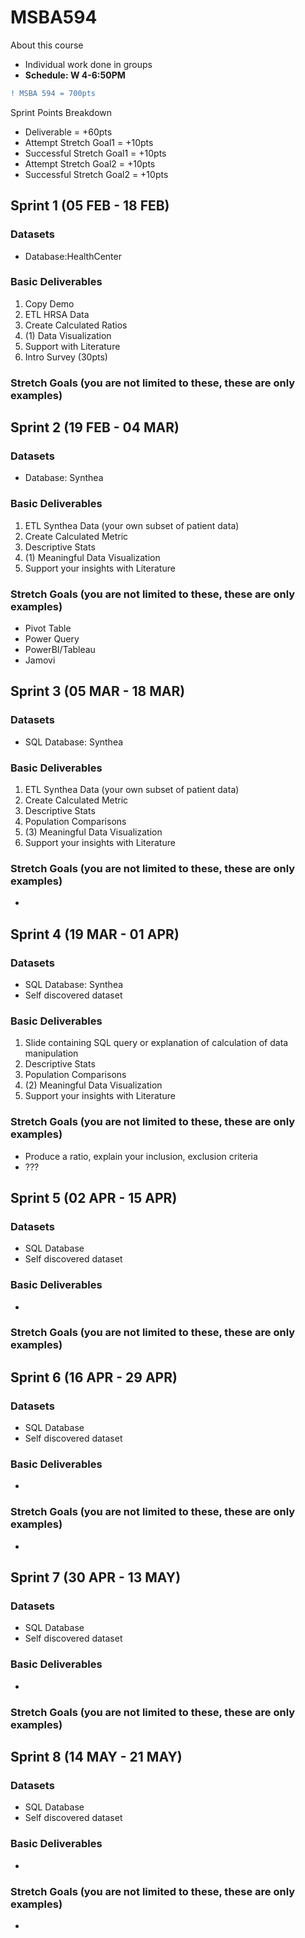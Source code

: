 # MSBA594
About this course
- Individual work done in groups
- **Schedule: W 4-6:50PM**

```diff
! MSBA 594 = 700pts 
```

Sprint Points Breakdown

- Deliverable = +60pts
- Attempt Stretch Goal1 = +10pts
- Successful Stretch Goal1 = +10pts
- Attempt Stretch Goal2 = +10pts
- Successful Stretch Goal2 = +10pts


## Sprint 1 (05 FEB - 18 FEB)

### Datasets
- Database:HealthCenter

### Basic Deliverables
1. Copy Demo
2. ETL HRSA Data
3. Create Calculated Ratios
4. (1) Data Visualization
5. Support with Literature
6. Intro Survey (30pts)

### Stretch Goals (you are not limited to these, these are only examples)


## Sprint 2 (19 FEB - 04 MAR)

### Datasets
- Database: Synthea

### Basic Deliverables
1. ETL Synthea Data (your own subset of patient data)
2. Create Calculated Metric
3. Descriptive Stats
4. (1) Meaningful Data Visualization
5. Support your insights with Literature

### Stretch Goals (you are not limited to these, these are only examples)
- Pivot Table
- Power Query
- PowerBI/Tableau
- Jamovi

## Sprint 3 (05 MAR - 18 MAR)

### Datasets
- SQL Database: Synthea

### Basic Deliverables
1. ETL Synthea Data (your own subset of patient data)
2. Create Calculated Metric
3. Descriptive Stats
4. Population Comparisons
5. (3) Meaningful Data Visualization
6. Support your insights with Literature

### Stretch Goals (you are not limited to these, these are only examples)
- 

## Sprint 4 (19 MAR - 01 APR)

### Datasets
- SQL Database: Synthea
- Self discovered dataset

### Basic Deliverables

1. Slide containing SQL query or explanation of calculation of data manipulation
2. Descriptive Stats
3. Population Comparisons
4. (2) Meaningful Data Visualization
5. Support your insights with Literature

### Stretch Goals (you are not limited to these, these are only examples)

- Produce a ratio, explain your inclusion, exclusion criteria
- ???

## Sprint 5 (02 APR - 15 APR)

### Datasets
- SQL Database
- Self discovered dataset

### Basic Deliverables

-

### Stretch Goals (you are not limited to these, these are only examples)

## Sprint 6 (16 APR - 29 APR)

### Datasets
- SQL Database
- Self discovered dataset

### Basic Deliverables
- 

### Stretch Goals (you are not limited to these, these are only examples)
- 

## Sprint 7 (30 APR - 13 MAY)

### Datasets
- SQL Database
- Self discovered dataset

### Basic Deliverables
- 

### Stretch Goals (you are not limited to these, these are only examples)

## Sprint 8 (14 MAY - 21 MAY)

### Datasets
- SQL Database
- Self discovered dataset

### Basic Deliverables
- 

### Stretch Goals (you are not limited to these, these are only examples)
- 
